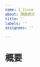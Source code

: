 ```yaml
---
name: 1_Issue
about: 課題提示
title: ''
labels: ''
assignees: ''

---
```


# 概要
<!-- イシューの概要を書く（「タイトル通り」でもOK）>

# As Is
<!-- 現状の課題点を書く >

# To Be
<!-- As Isの課題が解決されている状態を書く >

# タスクと見積もり
<!-- まずはわかる範囲で書く >
- [ ] AAA ○h
- [ ] BBB ○h
